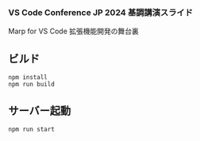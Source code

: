 ### VS Code Conference JP 2024 基調講演スライド

Marp for VS Code 拡張機能開発の舞台裏

## ビルド

```
npm install
npm run build
```

## サーバー起動

```
npm run start
```
